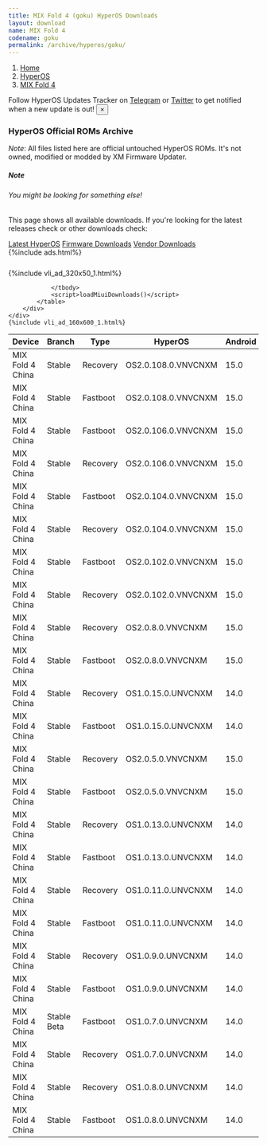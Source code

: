 ```yaml
---
title: MIX Fold 4 (goku) HyperOS Downloads
layout: download
name: MIX Fold 4
codename: goku
permalink: /archive/hyperos/goku/
---
```

<nav aria-label="breadcrumb">
    <ol class="breadcrumb">
        <li class="breadcrumb-item"><a href="/">Home</a></li>
        <li class="breadcrumb-item"><a href="/hyperos/">HyperOS</a></li>
        <li class="breadcrumb-item active" aria-current="page"><a href="/hyperos/goku/">MIX Fold 4</a></li>
    </ol>
</nav>
<div class="alert alert-primary alert-dismissible fade show" role="alert">
    Follow HyperOS Updates Tracker on <a href="https://t.me/MIUIUpdatesTracker" class="alert-link">Telegram</a>
     or <a href="https://twitter.com/MiFwUpdater" class="alert-link">Twitter</a> to get notified when a new update is out!
    <button type="button" class="close" data-dismiss="alert" aria-label="Close">
        <span aria-hidden="true">&times;</span>
    </button>
</div>

### HyperOS Official ROMs Archive
*Note*: All files listed here are official untouched HyperOS ROMs. It's not owned, modified or modded by XM Firmware Updater.
<div class="card">
  <div class="card-body">
    <h5 class="card-title">Note</h5>
    <h6 class="card-subtitle mb-2 text-muted">You might be looking for something else!</h6>
    <p class="card-text">This page shows all available downloads.
     If you're looking for the latest releases check or other downloads check:</p>
    <a href="/hyperos/goku/" class="card-link">Latest HyperOS</a>
    <a href="/firmware/goku/" class="card-link">Firmware Downloads</a>
    <a href="/vendor/goku/" class="card-link">Vendor Downloads</a>
  </div>
</div>
{%include ads.html%}
<div class="row justify-content-center">
    <div class="col-10">
        <div class="table-responsive-md" style="margin-top: 25px;">
            {%include vli_ad_320x50_1.html%}
            <table id="miui" class="display dt-responsive nowrap compact table table-striped table-hover table-sm">
                <thead class="thead-dark">
                    <tr>
                        <th data-ref="device">Device</th>
                        <th data-ref="branch">Branch</th>
                        <th data-ref="type">Type</th>
                        <th data-ref="miui">HyperOS</th>
                        <th data-ref="android">Android</th>
                        <th data-ref="size">Size</th>
                        <th data-ref="size">Date</th>
                        <th data-ref="link">Link</th>
                    </tr>
                </thead>
                <tbody>
                <tr><td>MIX Fold 4 China</td><td>Stable</td><td>Recovery</td><td>OS2.0.108.0.VNVCNXM</td><td>15.0</td><td>7.7 GB</td><td>2025-05-14</td><td><a href="/hyperos/goku/stable/OS2.0.108.0.VNVCNXM/">Download</a></td></tr>
<tr><td>MIX Fold 4 China</td><td>Stable</td><td>Fastboot</td><td>OS2.0.108.0.VNVCNXM</td><td>15.0</td><td>9.9 GB</td><td>2025-04-22</td><td><a href="/hyperos/goku/stable/OS2.0.108.0.VNVCNXM/">Download</a></td></tr>
<tr><td>MIX Fold 4 China</td><td>Stable</td><td>Fastboot</td><td>OS2.0.106.0.VNVCNXM</td><td>15.0</td><td>10.0 GB</td><td>2025-04-18</td><td><a href="/hyperos/goku/stable/OS2.0.106.0.VNVCNXM/">Download</a></td></tr>
<tr><td>MIX Fold 4 China</td><td>Stable</td><td>Recovery</td><td>OS2.0.106.0.VNVCNXM</td><td>15.0</td><td>7.7 GB</td><td>2025-04-11</td><td><a href="/hyperos/goku/stable/OS2.0.106.0.VNVCNXM/">Download</a></td></tr>
<tr><td>MIX Fold 4 China</td><td>Stable</td><td>Fastboot</td><td>OS2.0.104.0.VNVCNXM</td><td>15.0</td><td>10.0 GB</td><td>2025-03-17</td><td><a href="/hyperos/goku/stable/OS2.0.104.0.VNVCNXM/">Download</a></td></tr>
<tr><td>MIX Fold 4 China</td><td>Stable</td><td>Recovery</td><td>OS2.0.104.0.VNVCNXM</td><td>15.0</td><td>7.7 GB</td><td>2025-03-07</td><td><a href="/hyperos/goku/stable/OS2.0.104.0.VNVCNXM/">Download</a></td></tr>
<tr><td>MIX Fold 4 China</td><td>Stable</td><td>Fastboot</td><td>OS2.0.102.0.VNVCNXM</td><td>15.0</td><td>10.0 GB</td><td>2025-01-24</td><td><a href="/hyperos/goku/stable/OS2.0.102.0.VNVCNXM/">Download</a></td></tr>
<tr><td>MIX Fold 4 China</td><td>Stable</td><td>Recovery</td><td>OS2.0.102.0.VNVCNXM</td><td>15.0</td><td>7.7 GB</td><td>2025-01-15</td><td><a href="/hyperos/goku/stable/OS2.0.102.0.VNVCNXM/">Download</a></td></tr>
<tr><td>MIX Fold 4 China</td><td>Stable</td><td>Recovery</td><td>OS2.0.8.0.VNVCNXM</td><td>15.0</td><td>7.7 GB</td><td>2024-12-30</td><td><a href="/hyperos/goku/stable/OS2.0.8.0.VNVCNXM/">Download</a></td></tr>
<tr><td>MIX Fold 4 China</td><td>Stable</td><td>Fastboot</td><td>OS2.0.8.0.VNVCNXM</td><td>15.0</td><td>10.0 GB</td><td>2024-12-23</td><td><a href="/hyperos/goku/stable/OS2.0.8.0.VNVCNXM/">Download</a></td></tr>
<tr><td>MIX Fold 4 China</td><td>Stable</td><td>Recovery</td><td>OS1.0.15.0.UNVCNXM</td><td>14.0</td><td>7.3 GB</td><td>2024-11-05</td><td><a href="/hyperos/goku/stable/OS1.0.15.0.UNVCNXM/">Download</a></td></tr>
<tr><td>MIX Fold 4 China</td><td>Stable</td><td>Fastboot</td><td>OS1.0.15.0.UNVCNXM</td><td>14.0</td><td>9.4 GB</td><td>2024-10-23</td><td><a href="/hyperos/goku/stable/OS1.0.15.0.UNVCNXM/">Download</a></td></tr>
<tr><td>MIX Fold 4 China</td><td>Stable</td><td>Recovery</td><td>OS2.0.5.0.VNVCNXM</td><td>15.0</td><td>7.7 GB</td><td>2024-11-29</td><td><a href="/hyperos/goku/stable/OS2.0.5.0.VNVCNXM/">Download</a></td></tr>
<tr><td>MIX Fold 4 China</td><td>Stable</td><td>Fastboot</td><td>OS2.0.5.0.VNVCNXM</td><td>15.0</td><td>9.8 GB</td><td>2024-11-28</td><td><a href="/hyperos/goku/stable/OS2.0.5.0.VNVCNXM/">Download</a></td></tr>
<tr><td>MIX Fold 4 China</td><td>Stable</td><td>Recovery</td><td>OS1.0.13.0.UNVCNXM</td><td>14.0</td><td>7.3 GB</td><td>2024-10-10</td><td><a href="/hyperos/goku/stable/OS1.0.13.0.UNVCNXM/">Download</a></td></tr>
<tr><td>MIX Fold 4 China</td><td>Stable</td><td>Fastboot</td><td>OS1.0.13.0.UNVCNXM</td><td>14.0</td><td>9.3 GB</td><td>2024-09-29</td><td><a href="/hyperos/goku/stable/OS1.0.13.0.UNVCNXM/">Download</a></td></tr>
<tr><td>MIX Fold 4 China</td><td>Stable</td><td>Recovery</td><td>OS1.0.11.0.UNVCNXM</td><td>14.0</td><td>7.2 GB</td><td>2024-09-06</td><td><a href="/hyperos/goku/stable/OS1.0.11.0.UNVCNXM/">Download</a></td></tr>
<tr><td>MIX Fold 4 China</td><td>Stable</td><td>Fastboot</td><td>OS1.0.11.0.UNVCNXM</td><td>14.0</td><td>9.2 GB</td><td>2024-08-29</td><td><a href="/hyperos/goku/stable/OS1.0.11.0.UNVCNXM/">Download</a></td></tr>
<tr><td>MIX Fold 4 China</td><td>Stable</td><td>Recovery</td><td>OS1.0.9.0.UNVCNXM</td><td>14.0</td><td>7.2 GB</td><td>2024-08-01</td><td><a href="/hyperos/goku/stable/OS1.0.9.0.UNVCNXM/">Download</a></td></tr>
<tr><td>MIX Fold 4 China</td><td>Stable</td><td>Fastboot</td><td>OS1.0.9.0.UNVCNXM</td><td>14.0</td><td>9.1 GB</td><td>2024-07-31</td><td><a href="/hyperos/goku/stable/OS1.0.9.0.UNVCNXM/">Download</a></td></tr>
<tr><td>MIX Fold 4 China</td><td>Stable Beta</td><td>Fastboot</td><td>OS1.0.7.0.UNVCNXM</td><td>14.0</td><td>9.1 GB</td><td>2024-07-13</td><td><a href="/hyperos/goku/stable beta/OS1.0.7.0.UNVCNXM/">Download</a></td></tr>
<tr><td>MIX Fold 4 China</td><td>Stable</td><td>Recovery</td><td>OS1.0.7.0.UNVCNXM</td><td>14.0</td><td>7.2 GB</td><td>2024-07-19</td><td><a href="/hyperos/goku/stable/OS1.0.7.0.UNVCNXM/">Download</a></td></tr>
<tr><td>MIX Fold 4 China</td><td>Stable</td><td>Recovery</td><td>OS1.0.8.0.UNVCNXM</td><td>14.0</td><td>7.2 GB</td><td>2024-07-22</td><td><a href="/hyperos/goku/stable/OS1.0.8.0.UNVCNXM/">Download</a></td></tr>
<tr><td>MIX Fold 4 China</td><td>Stable</td><td>Fastboot</td><td>OS1.0.8.0.UNVCNXM</td><td>14.0</td><td>9.1 GB</td><td>2024-07-17</td><td><a href="/hyperos/goku/stable/OS1.0.8.0.UNVCNXM/">Download</a></td></tr>

                </tbody>
                <script>loadMiuiDownloads()</script>
            </table>
        </div>
    </div>
    {%include vli_ad_160x600_1.html%}
</div>
